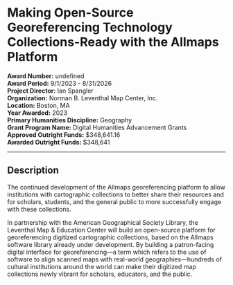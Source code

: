 
# Making Open-Source Georeferencing Technology Collections-Ready with the Allmaps Platform

**Award Number:** undefined  
**Award Period:** 9/1/2023 - 8/31/2026  
**Project Director:** Ian  Spangler  
**Organization:** Norman B. Leventhal Map Center, Inc.  
**Location:** Boston, MA  
**Year Awarded:** 2023  
**Primary Humanities Discipline:** Geography  
**Grant Program Name:** Digital Humanities Advancement Grants  
**Approved Outright Funds:** $348,641.16  
**Awarded Outright Funds:** $348,641  

---

## Description

<p>The continued development of the Allmaps georeferencing platform to allow institutions with cartographic collections to better share their resources and for scholars, students, and the general public to more successfully engage with these collections.</p>
<p>In partnership with the American Geographical Society Library, the Leventhal Map & Education Center will build an open-source platform for georeferencing digitized cartographic collections, based on the Allmaps software library already under development. By building a patron-facing digital interface for georeferencing—a term which refers to the use of software to align scanned maps with real-world geographies—hundreds of cultural institutions around the world can make their digitized map collections newly vibrant for scholars, educators, and the public.</p>
